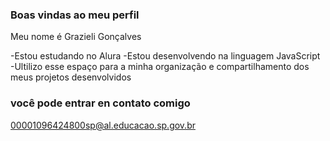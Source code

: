 ### Boas vindas ao meu perfil

Meu nome é Grazieli Gonçalves

-Estou estudando no Alura
-Estou desenvolvendo na linguagem JavaScript
-Ultilizo esse espaço para a minha organização e compartilhamento dos meus projetos desenvolvidos

### você pode entrar en contato comigo

00001096424800sp@al.educacao.sp.gov.br




